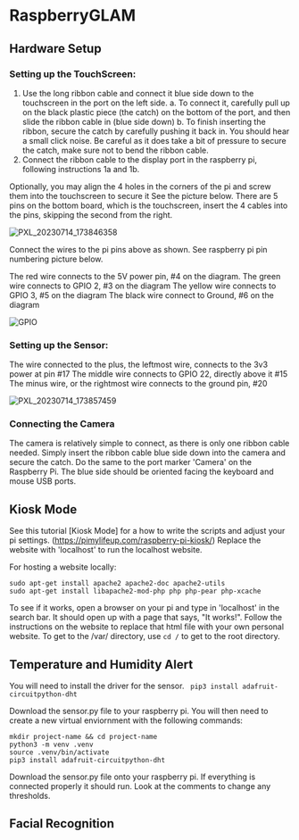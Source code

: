 # RaspberryGLAM


##  Hardware Setup
###  Setting up the TouchScreen:
1.  Use the long ribbon cable and connect it blue side down to the touchscreen in the port on the left side.
    a. To connect it, carefully pull up on the black plastic piece (the catch) on the bottom of the port, and then slide the ribbon cable in (blue side down)
    b. To finish inserting the ribbon, secure the catch by carefully pushing it back in.  You should hear a small click noise.  Be careful as it does take a bit of pressure to secure the catch, make sure not to bend the ribbon cable.
2.  Connect the ribbon cable to the display port in the raspberry pi, following instructions 1a and 1b. 

Optionally, you may align the 4 holes in the corners of the pi and screw them into the touchscreen to secure it
See the picture below.  There are 5 pins on the bottom board, which is the touchscreen, insert the 4 cables into the pins, skipping the second from the right.  

![PXL_20230714_173846358](https://github.com/tiffanymeow/raspberryGLAM/assets/57841282/49669860-83ae-44ae-ab47-991ba0255fbd)

Connect the wires to the pi pins above as shown.  See raspberry pi pin numbering picture below.

The red wire connects to the 5V power pin, #4 on the diagram. 
The green wire connects to GPIO 2, #3 on the diagram
The yellow wire connects to GPIO 3, #5 on the diagram
The black wire connect to Ground, #6 on the diagram

![GPIO](https://github.com/tiffanymeow/raspberryGLAM/assets/57841282/c5a65f32-be13-4ea4-b2ac-a8d1d0bfe7ce)

###  Setting up the Sensor:
The wire connected to the plus, the leftmost wire, connects to the 3v3 power at pin #17
The middle wire connects to GPIO 22, directly above it #15
The minus wire, or the rightmost wire connects to the ground pin, #20

![PXL_20230714_173857459](https://github.com/tiffanymeow/raspberryGLAM/assets/57841282/13aca788-d7ba-48fb-bd81-328bd749870b)

###  Connecting the Camera

The camera is relatively simple to connect, as there is only one ribbon cable needed.  Simply insert the ribbon cable blue side down into the camera and secure the catch.  Do the same to the port marker 'Camera' on the Raspberry Pi.  The blue side should be oriented facing the keyboard and mouse USB ports.  

##  Kiosk Mode

See this tutorial [Kiosk Mode] for a how to write the scripts and adjust your pi settings.  (https://pimylifeup.com/raspberry-pi-kiosk/)
Replace the website with 'localhost' to run the localhost website.  

For hosting a website locally:
``` 
sudo apt-get install apache2 apache2-doc apache2-utils
sudo apt-get install libapache2-mod-php php php-pear php-xcache 
```
To see if it works, open a browser on your pi and type in 'localhost' in the search bar.  It should open up with a page that says, "It works!".  Follow the instructions on the website to replace that html file with your own personal website.  To get to the /var/ directory, use ``` cd / ``` to get to the root directory.  

##  Temperature and Humidity Alert
You will need to install the driver for the sensor.
``` pip3 install adafruit-circuitpython-dht```

Download the sensor.py file to your raspberry pi.  You will then need to create a new virtual enviornment with the following commands:

```
mkdir project-name && cd project-name
python3 -m venv .venv
source .venv/bin/activate
pip3 install adafruit-circuitpython-dht

```
Download the sensor.py file onto your raspberry pi.  If everything is connected properly it should run.  Look at the comments to change any thresholds.

##  Facial Recognition

